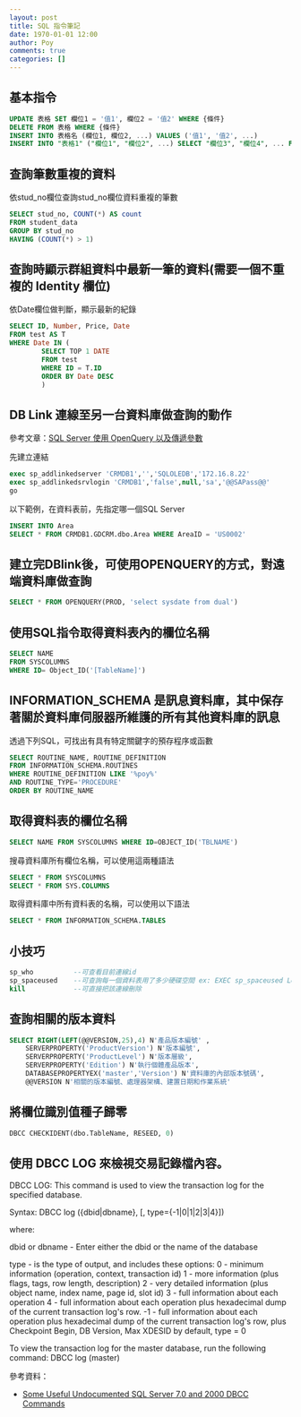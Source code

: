 ```yaml
---
layout: post
title: SQL 指令筆記
date: 1970-01-01 12:00
author: Poy
comments: true
categories: []
---
```

## 基本指令

```sql
UPDATE 表格 SET 欄位1 = '值1', 欄位2 = '值2' WHERE {條件} 
DELETE FROM 表格 WHERE {條件} 
INSERT INTO 表格名 (欄位1, 欄位2, ...) VALUES ('值1', '值2', ...) 
INSERT INTO "表格1" ("欄位1", "欄位2", ...) SELECT "欄位3", "欄位4", ... FROM "表格2";
```

## 查詢筆數重複的資料

依stud_no欄位查詢stud_no欄位資料重複的筆數

```sql
SELECT stud_no, COUNT(*) AS count
FROM student_data
GROUP BY stud_no
HAVING (COUNT(*) > 1)
```

## 查詢時顯示群組資料中最新一筆的資料(需要一個不重複的 Identity 欄位)

依Date欄位做判斷，顯示最新的紀錄

```sql
SELECT ID, Number, Price, Date 
FROM test AS T
WHERE Date IN (
		SELECT TOP 1 DATE
		FROM test
		WHERE ID = T.ID
		ORDER BY Date DESC
		)
```

## DB Link 連線至另一台資料庫做查詢的動作

參考文章：[SQL Server 使用 OpenQuery 以及傳遞參數](http://poychang.github.io/sql-server-open-query/)

先建立連結

```sql
exec sp_addlinkedserver 'CRMDB1','','SQLOLEDB','172.16.8.22'
exec sp_addlinkedsrvlogin 'CRMDB1','false',null,'sa','@@SAPass@@'
go
```

以下範例，在資料表前，先指定哪一個SQL Server

```sql
INSERT INTO Area 
SELECT * FROM CRMDB1.GDCRM.dbo.Area WHERE AreaID = 'US0002'
```

## 建立完DBlink後，可使用OPENQUERY的方式，對遠端資料庫做查詢

```sql
SELECT * FROM OPENQUERY(PROD, 'select sysdate from dual')
```

## 使用SQL指令取得資料表內的欄位名稱 

```sql
SELECT NAME
FROM SYSCOLUMNS
WHERE ID= Object_ID('[TableName]')
```

## INFORMATION_SCHEMA 是訊息資料庫，其中保存著關於資料庫伺服器所維護的所有其他資料庫的訊息

透過下列SQL，可找出有具有特定關鍵字的預存程序或函數

```sql
SELECT ROUTINE_NAME, ROUTINE_DEFINITION 
FROM INFORMATION_SCHEMA.ROUTINES 
WHERE ROUTINE_DEFINITION LIKE '%poy%' 
AND ROUTINE_TYPE='PROCEDURE'
ORDER BY ROUTINE_NAME
```

## 取得資料表的欄位名稱

```sql
SELECT NAME FROM SYSCOLUMNS WHERE ID=OBJECT_ID('TBLNAME')
```

搜尋資料庫所有欄位名稱，可以使用這兩種語法

```sql
SELECT * FROM SYSCOLUMNS
SELECT * FROM SYS.COLUMNS
```

取得資料庫中所有資料表的名稱，可以使用以下語法

```sql
SELECT * FROM INFORMATION_SCHEMA.TABLES
```

## 小技巧

```sql
sp_who			--可查看目前連線id
sp_spaceused	--可查詢每一個資料表用了多少硬碟空間 ex: EXEC sp_spaceused Leads
kill			--可直接把該連線刪除
```

## 查詢相關的版本資料

```sql
SELECT RIGHT(LEFT(@@VERSION,25),4) N'產品版本編號' , 
	SERVERPROPERTY('ProductVersion') N'版本編號',
	SERVERPROPERTY('ProductLevel') N'版本層級',
	SERVERPROPERTY('Edition') N'執行個體產品版本',
	DATABASEPROPERTYEX('master','Version') N'資料庫的內部版本號碼',
	@@VERSION N'相關的版本編號、處理器架構、建置日期和作業系統'
```

## 將欄位識別值種子歸零

```sql
DBCC CHECKIDENT(dbo.TableName, RESEED, 0)
```

## 使用 DBCC LOG 來檢視交易記錄檔內容。

DBCC LOG:
This command is used to view the transaction log for the specified database.

Syntax:
DBCC log ({dbid|dbname}, [, type={-1|0|1|2|3|4}]) 

where: 

dbid or dbname - Enter either the dbid or the name of the database

type - is the type of output, and includes these options:
0 - minimum information (operation, context, transaction id)
1 - more information (plus flags, tags, row length, description)
2 - very detailed information (plus object name, index name, page id, slot id)
3 - full information about each operation
4 - full information about each operation plus hexadecimal dump of the current transaction log's row.
-1 - full information about each operation plus hexadecimal dump of the current transaction log's row, plus Checkpoint Begin, DB Version, Max XDESID
by default, type = 0

To view the transaction log for the master database, run the following command:
DBCC log (master) 

參考資料：
* [Some Useful Undocumented SQL Server 7.0 and 2000 DBCC Commands](http://www.sql-server-performance.com/ac_sql_server_2000_undocumented_dbcc.asp) 
   
